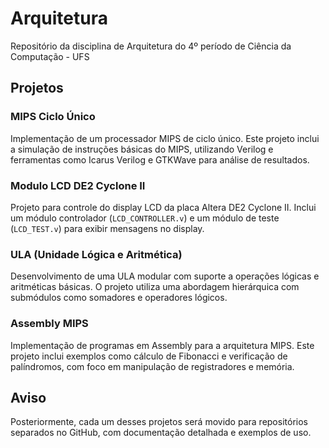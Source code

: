 # Arquitetura
 Repositório da disciplina de Arquitetura do 4º período de Ciência da Computação - UFS

## Projetos

### MIPS Ciclo Único
Implementação de um processador MIPS de ciclo único. Este projeto inclui a simulação de instruções básicas do MIPS, utilizando Verilog e ferramentas como Icarus Verilog e GTKWave para análise de resultados.

### Modulo LCD DE2 Cyclone II
Projeto para controle do display LCD da placa Altera DE2 Cyclone II. Inclui um módulo controlador (`LCD_CONTROLLER.v`) e um módulo de teste (`LCD_TEST.v`) para exibir mensagens no display.

### ULA (Unidade Lógica e Aritmética)
Desenvolvimento de uma ULA modular com suporte a operações lógicas e aritméticas básicas. O projeto utiliza uma abordagem hierárquica com submódulos como somadores e operadores lógicos.

### Assembly MIPS
Implementação de programas em Assembly para a arquitetura MIPS. Este projeto inclui exemplos como cálculo de Fibonacci e verificação de palíndromos, com foco em manipulação de registradores e memória.

## Aviso
Posteriormente, cada um desses projetos será movido para repositórios separados no GitHub, com documentação detalhada e exemplos de uso.


